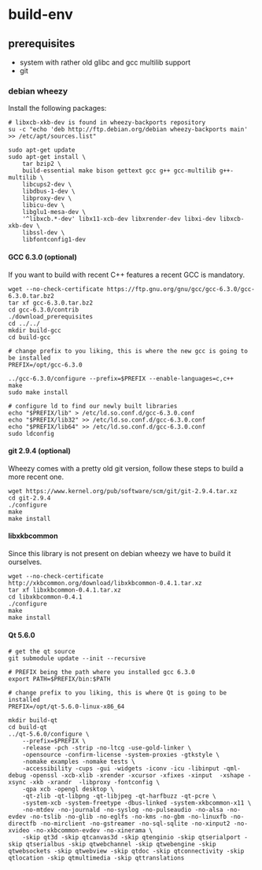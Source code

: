 # build-env

## prerequisites
* system with rather old glibc and gcc multilib support
* git

### debian wheezy
Install the following packages:

    # libxcb-xkb-dev is found in wheezy-backports repository
    su -c "echo 'deb http://ftp.debian.org/debian wheezy-backports main' >> /etc/apt/sources.list"

    sudo apt-get update
    sudo apt-get install \
        tar bzip2 \
        build-essential make bison gettext gcc g++ gcc-multilib g++-multilib \
        libcups2-dev \
        libdbus-1-dev \
        libproxy-dev \
        libicu-dev \
        libglu1-mesa-dev \
        '^libxcb.*-dev' libx11-xcb-dev libxrender-dev libxi-dev libxcb-xkb-dev \
        libssl-dev \
        libfontconfig1-dev

#### GCC 6.3.0 (optional)
If you want to build with recent C++ features a recent GCC is mandatory.

    wget --no-check-certificate https://ftp.gnu.org/gnu/gcc/gcc-6.3.0/gcc-6.3.0.tar.bz2
    tar xf gcc-6.3.0.tar.bz2
    cd gcc-6.3.0/contrib
    ./download_prerequisites
    cd ../../
    mkdir build-gcc
    cd build-gcc

    # change prefix to you liking, this is where the new gcc is going to be installed
    PREFIX=/opt/gcc-6.3.0

    ../gcc-6.3.0/configure --prefix=$PREFIX --enable-languages=c,c++
    make
    sudo make install

    # configure ld to find our newly built libraries
    echo "$PREFIX/lib" > /etc/ld.so.conf.d/gcc-6.3.0.conf
    echo "$PREFIX/lib32" >> /etc/ld.so.conf.d/gcc-6.3.0.conf
    echo "$PREFIX/lib64" >> /etc/ld.so.conf.d/gcc-6.3.0.conf
    sudo ldconfig

#### git 2.9.4 (optional)
Wheezy comes with a pretty old git version, follow these steps to build a more recent one.

    wget https://www.kernel.org/pub/software/scm/git/git-2.9.4.tar.xz
    cd git-2.9.4
    ./configure
    make
    make install

#### libxkbcommon
Since this library is not present on debian wheezy we have to build it ourselves.

    wget --no-check-certificate http://xkbcommon.org/download/libxkbcommon-0.4.1.tar.xz
    tar xf libxkbcommon-0.4.1.tar.xz
    cd libxkbcommon-0.4.1
    ./configure
    make
    make install

#### Qt 5.6.0
    # get the qt source
    git submodule update --init --recursive

    # PREFIX being the path where you installed gcc 6.3.0
    export PATH=$PREFIX/bin:$PATH

    # change prefix to you liking, this is where Qt is going to be installed
    PREFIX=/opt/qt-5.6.0-linux-x86_64

    mkdir build-qt
    cd build-qt
    ../qt-5.6.0/configure \
        --prefix=$PREFIX \
        -release -pch -strip -no-ltcg -use-gold-linker \
        -opensource -confirm-license -system-proxies -gtkstyle \
        -nomake examples -nomake tests \
        -accessibility -cups -gui -widgets -iconv -icu -libinput -qml-debug -openssl -xcb-xlib -xrender -xcursor -xfixes -xinput  -xshape -xsync -xkb -xrandr  -libproxy -fontconfig \
        -qpa xcb -opengl desktop \
        -qt-zlib -qt-libpng -qt-libjpeg -qt-harfbuzz -qt-pcre \
        -system-xcb -system-freetype -dbus-linked -system-xkbcommon-x11 \
        -no-mtdev -no-journald -no-syslog -no-pulseaudio -no-alsa -no-evdev -no-tslib -no-glib -no-eglfs -no-kms -no-gbm -no-linuxfb -no-directfb -no-mirclient -no-gstreamer -no-sql-sqlite -no-xinput2 -no-xvideo -no-xkbcommon-evdev -no-xinerama \
        -skip qt3d -skip qtcanvas3d -skip qtenginio -skip qtserialport -skip qtserialbus -skip qtwebchannel -skip qtwebengine -skip qtwebsockets -skip qtwebview -skip qtdoc -skip qtconnectivity -skip qtlocation -skip qtmultimedia -skip qttranslations  
